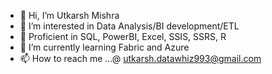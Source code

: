 - 👋 Hi, I’m Utkarsh Mishra
- 👀 I’m interested in Data Analysis/BI development/ETL
- 🔧 Proficient in SQL, PowerBI, Excel, SSIS, SSRS, R
- 🌱 I’m currently learning Fabric and Azure
- 📫 How to reach me ...@ utkarsh.datawhiz993@gmail.com

<!---
utkarshdatawhiz993/utkarshdatawhiz993 is a ✨ special ✨ repository because its `README.md` (this file) appears on your GitHub profile.
You can click the Preview link to take a look at your changes.
--->
